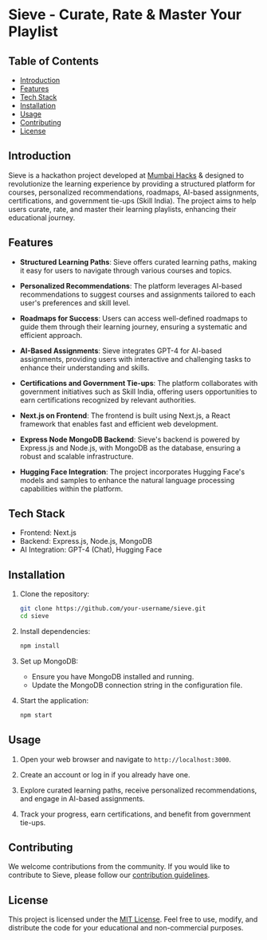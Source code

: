 # Sieve - Curate, Rate & Master Your Playlist

## Table of Contents
- [Introduction](#introduction)
- [Features](#features)
- [Tech Stack](#tech-stack)
- [Installation](#installation)
- [Usage](#usage)
- [Contributing](#contributing)
- [License](#license)

## Introduction

Sieve is a hackathon project developed at [Mumbai Hacks](https://mumbaihacks.com/) & designed to revolutionize the learning experience by providing a structured platform for courses, personalized recommendations, roadmaps, AI-based assignments, certifications, and government tie-ups (Skill India). The project aims to help users curate, rate, and master their learning playlists, enhancing their educational journey.

## Features

- **Structured Learning Paths**: Sieve offers curated learning paths, making it easy for users to navigate through various courses and topics.

- **Personalized Recommendations**: The platform leverages AI-based recommendations to suggest courses and assignments tailored to each user's preferences and skill level.

- **Roadmaps for Success**: Users can access well-defined roadmaps to guide them through their learning journey, ensuring a systematic and efficient approach.

- **AI-Based Assignments**: Sieve integrates GPT-4 for AI-based assignments, providing users with interactive and challenging tasks to enhance their understanding and skills.

- **Certifications and Government Tie-ups**: The platform collaborates with government initiatives such as Skill India, offering users opportunities to earn certifications recognized by relevant authorities.

- **Next.js on Frontend**: The frontend is built using Next.js, a React framework that enables fast and efficient web development.

- **Express Node MongoDB Backend**: Sieve's backend is powered by Express.js and Node.js, with MongoDB as the database, ensuring a robust and scalable infrastructure.

- **Hugging Face Integration**: The project incorporates Hugging Face's models and samples to enhance the natural language processing capabilities within the platform.

## Tech Stack

- Frontend: Next.js
- Backend: Express.js, Node.js, MongoDB
- AI Integration: GPT-4 (Chat), Hugging Face

## Installation

1. Clone the repository:

    ```bash
    git clone https://github.com/your-username/sieve.git
    cd sieve
    ```

2. Install dependencies:

    ```bash
    npm install
    ```

3. Set up MongoDB:
    - Ensure you have MongoDB installed and running.
    - Update the MongoDB connection string in the configuration file.

4. Start the application:

    ```bash
    npm start
    ```

## Usage

1. Open your web browser and navigate to `http://localhost:3000`.

2. Create an account or log in if you already have one.

3. Explore curated learning paths, receive personalized recommendations, and engage in AI-based assignments.

4. Track your progress, earn certifications, and benefit from government tie-ups.

## Contributing

We welcome contributions from the community. If you would like to contribute to Sieve, please follow our [contribution guidelines](CONTRIBUTING.md).

## License

This project is licensed under the [MIT License](LICENSE). Feel free to use, modify, and distribute the code for your educational and non-commercial purposes.
